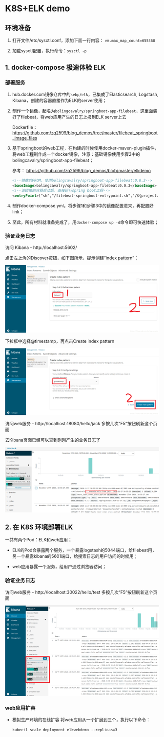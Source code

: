 # K8S+ELK demo

## 环境准备

1. 打开文件/etc/sysctl.conf，添加下面一行内容：
   `vm.max_map_count=655360`

2. 加载sysctl配置，执行命令：`sysctl -p`

## 1. docker-compose 极速体验 ELK

### 部署服务

1. hub.docker.com镜像仓库中的`sebp/elk`，已集成了Elasticsearch, Logstash, Kibana，创建的容器直接作为ELK的server使用；
2. 制作一个镜像，起名为`bolingcavalry/springboot-app-filebeat`，这里面装好了filebeat，将web应用产生的日志上报到ELK server上去

    Dockerfile： https://github.com/zq2599/blog_demos/tree/master/filebeat_springboot_image_files
3. 基于springboot的web工程，在构建的时候使用docker-maven-plugin插件，将web工程制作成一个docker镜像，注意：基础镜像使用步骤2中的bolingcavalry/springboot-app-filebeat；

    参考： https://github.com/zq2599/blog_demos/blob/master/elkdemo

    ``` xml
    <!--镜像的FROM，使用bolingcavalry/springboot-app-filebeat:0.0.3-->
    <baseImage>bolingcavalry/springboot-app-filebeat:0.0.3</baseImage>
    <!--该镜像的容器启动后，直接运行spring boot工程-->
    <entryPoint>["sh","/filebeat-springboot-entrypoint.sh","/${project.build.finalName}.jar"]</entryPoint>
    ```

4. 制作docker-compose.yml，将步骤1和步骤3中的镜像配置进来，再配置好link；
5. 至此，所有材料就准备完成了，用`docker-compose up -d`命令即可快速体验；

### 验证业务日志

访问 Kibana - http://localhost:5602/

点击左上角的Discover按钮，如下图所示，提示创建“index pattern”：

![](./images/kibana-1.png)

下拉框中选择@timestamp，再点击Create index pattern

![](./images/kibana-2.png)

访问web服务 - http://localhost:18080/hello/jack 多按几次“F5”按钮刷新这个页面

去Kibana页面已经可以查到刚刚产生的业务日志了

![](./images/kibana-3.png)

## 2. 在 K8S 环境部署ELK

一共有两个Pod：ELK和web应用；

- ELK的Pod会暴露两个服务，一个暴露logstash的5044端口，给filebeat用，另一个暴露kibana的5601端口，给搜索日志的用户访问的时候用；

- web应用暴露一个服务，给用户通过浏览器访问；

### 验证业务日志

访问web服务 - http://localhost:30022/hello/test 多按几次“F5”按钮刷新这个页面

![](./images/kibana-4.png)

### web应用扩容

- 模拟生产环境的在线扩容 将web应用从一个扩展到三个，执行以下命令：

    `kubectl scale deployment elkwebdemo --replicas=3`

